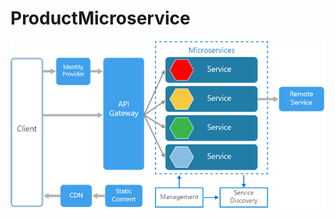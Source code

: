 # ProductMicroservice

![alt text](https://github.com/ShriLingam23/ProductMicroservice/blob/master/Assets/Microservice%20Using%20ASP.NET%20Core.png)
